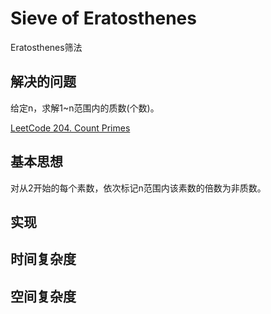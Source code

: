 # Sieve of Eratosthenes

Eratosthenes筛法

## 解决的问题

给定n，求解1~n范围内的质数(个数)。

[LeetCode 204. Count Primes](https://leetcode.com/problems/count-primes/)

## 基本思想

对从2开始的每个素数，依次标记n范围内该素数的倍数为非质数。

## 实现

## 时间复杂度

## 空间复杂度